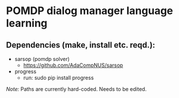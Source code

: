# POMDP dialog manager language learning 

## Dependencies (make, install etc. reqd.):

* sarsop (pomdp solver)
	* https://github.com/AdaCompNUS/sarsop
* progress
	* run: sudo pip install progress

*Note:* Paths are currently hard-coded.  Needs to be edited.